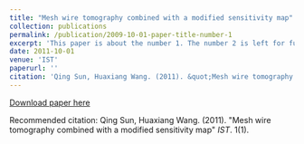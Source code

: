 ```yaml
---
title: "Mesh wire tomography combined with a modified sensitivity map"
collection: publications
permalink: /publication/2009-10-01-paper-title-number-1
excerpt: 'This paper is about the number 1. The number 2 is left for future work.'
date: 2011-10-01
venue: 'IST'
paperurl: ''
citation: 'Qing Sun, Huaxiang Wang. (2011). &quot;Mesh wire tomography combined with a modified sensitivity map.&quot; <i>IST</i>. 1(1).'
---
```


[Download paper here]()

Recommended citation: Qing Sun, Huaxiang Wang. (2011). "Mesh wire tomography combined with a modified sensitivity map" <i>IST</i>. 1(1).

